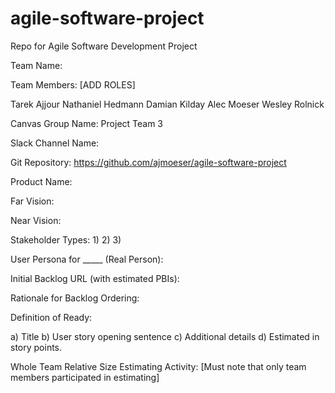 # agile-software-project
Repo for Agile Software Development Project

Team Name: 

Team Members: [ADD ROLES]

Tarek Ajjour
Nathaniel Hedmann
Damian Kilday
Alec Moeser
Wesley Rolnick


Canvas Group Name:  Project Team 3

Slack Channel Name: 

Git Repository: https://github.com/ajmoeser/agile-software-project

Product Name:

Far Vision:  

Near Vision:  

Stakeholder Types:
1)
2)
3)

User Persona for _____ (Real Person):


Initial Backlog URL (with estimated PBIs):  

Rationale for Backlog Ordering:  

Definition of Ready:  

a) Title
b) User story opening sentence
c) Additional details
d) Estimated in story points. 

Whole Team Relative Size Estimating Activity:
[Must note that only team members participated in estimating]



